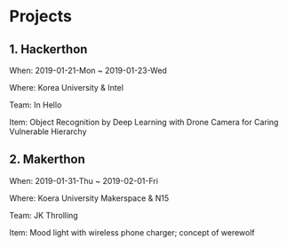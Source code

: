 # Projects

## 1. Hackerthon

When: 2019-01-21-Mon ~ 2019-01-23-Wed

Where: Korea University & Intel

Team: In Hello

Item: Object Recognition by Deep Learning with Drone Camera for Caring Vulnerable Hierarchy

## 2. Makerthon

When: 2019-01-31-Thu ~ 2019-02-01-Fri

Where: Koera University Makerspace & N15

Team: JK Throlling

Item: Mood light with wireless phone charger; concept of werewolf
